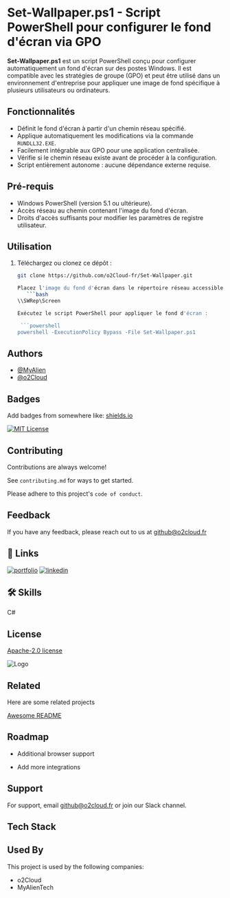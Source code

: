 # Set-Wallpaper.ps1 - Script PowerShell pour configurer le fond d'écran via GPO

**Set-Wallpaper.ps1** est un script PowerShell conçu pour configurer automatiquement un fond d'écran sur des postes Windows. Il est compatible avec les stratégies de groupe (GPO) et peut être utilisé dans un environnement d'entreprise pour appliquer une image de fond spécifique à plusieurs utilisateurs ou ordinateurs.

## Fonctionnalités

- Définit le fond d'écran à partir d'un chemin réseau spécifié.
- Applique automatiquement les modifications via la commande `RUNDLL32.EXE`.
- Facilement intégrable aux GPO pour une application centralisée.
- Vérifie si le chemin réseau existe avant de procéder à la configuration.
- Script entièrement autonome : aucune dépendance externe requise.

## Pré-requis

- Windows PowerShell (version 5.1 ou ultérieure).
- Accès réseau au chemin contenant l'image du fond d'écran.
- Droits d'accès suffisants pour modifier les paramètres de registre utilisateur.

## Utilisation

1. Téléchargez ou clonez ce dépôt :
   ```bash
   git clone https://github.com/o2Cloud-fr/Set-Wallpaper.git

   Placez l'image du fond d'écran dans le répertoire réseau accessible par tous les utilisateurs ou ordinateurs cibles :
      ```bash
   \\SWRep\Screen

   Exécutez le script PowerShell pour appliquer le fond d'écran :

    ```powershell
   powershell -ExecutionPolicy Bypass -File Set-Wallpaper.ps1

## Authors

- [@MyAlien](https://www.github.com/MyAlien)
- [@o2Cloud](https://www.github.com/o2Cloud-fr )

## Badges

Add badges from somewhere like: [shields.io](https://shields.io/)

[![MIT License](https://img.shields.io/badge/License-o2Cloud-yellow.svg)]()


## Contributing

Contributions are always welcome!

See `contributing.md` for ways to get started.

Please adhere to this project's `code of conduct`.


## Feedback

If you have any feedback, please reach out to us at github@o2cloud.fr


## 🔗 Links
[![portfolio](https://img.shields.io/badge/my_portfolio-000?style=for-the-badge&logo=ko-fi&logoColor=white)](https://vcard.o2cloud.fr/)
[![linkedin](https://img.shields.io/badge/linkedin-0A66C2?style=for-the-badge&logo=linkedin&logoColor=white)](https://www.linkedin.com/in/remi-simier-2b30142a1/)


## 🛠 Skills
C#


## License

[Apache-2.0 license](https://github.com/o2Cloud-fr/System-Information-Report-Generator/blob/main/LICENSE)


![Logo](https://o2cloud.fr/logo/o2Cloud.png)


## Related

Here are some related projects

[Awesome README](https://github.com/o2Cloud-fr/System-Information-Report-Generator/blob/main/README.md)


## Roadmap

- Additional browser support

- Add more integrations


## Support

For support, email github@o2cloud.fr or join our Slack channel.


## Tech Stack

## Used By

This project is used by the following companies:

- o2Cloud
- MyAlienTech

